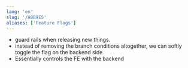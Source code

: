 ```yaml
---
lang: 'en'
slug: '/A8B9E5'
aliases: ['Feature Flags']
---
```


- guard rails when releasing new things.
- instead of removing the branch conditions altogether, we can softly toggle the flag on the backend side
- Essentially controls the FE with the backend
